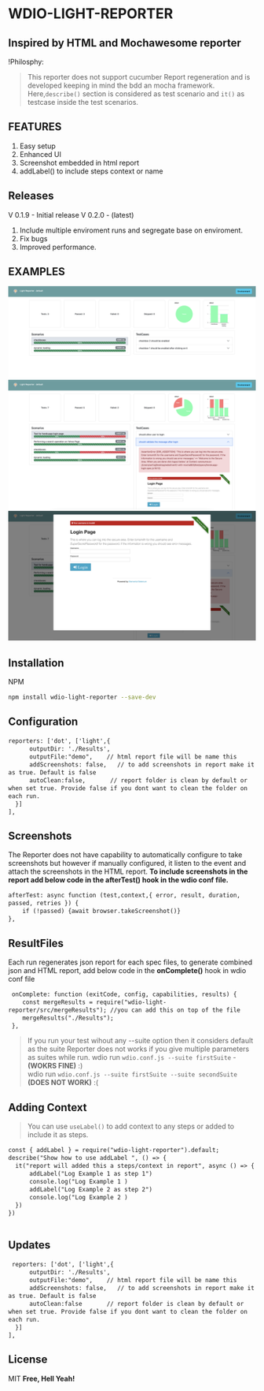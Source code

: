 # WDIO-LIGHT-REPORTER

## Inspired by HTML and Mochawesome reporter

!Philosphy:

> This reporter does not support cucumber Report regeneration and is developed keeping in mind the bdd an mocha framework.
> Here,`describe()` section is considered as test scenario and `it()` as testcase inside the test scenarios.

## FEATURES

1. Easy setup
2. Enhanced UI
3. Screenshot embedded in html report
4. addLabel() to include steps context or name


## Releases
V 0.1.9 - Initial release
V 0.2.0 - (latest)
  1. Include multiple enviroment runs and segregate base on enviroment.
  2. Fix bugs
  3. Improved performance.


## EXAMPLES

![Example](./ReadME/example_1.png)
![Example](./ReadME/example_2.png)
![Example](./ReadME/example_3.png)

## Installation

NPM

```sh
npm install wdio-light-reporter --save-dev
```

## Configuration

```
reporters: ['dot', ['light',{
      outputDir: './Results',
      outputFile:"demo",    // html report file will be name this 
      addScreenshots: false,   // to add screenshots in report make it as true. Default is false
      autoClean:false,       // report folder is clean by default or when set true. Provide false if you dont want to clean the folder on each run.
  }]
],
```

## Screenshots

The Reporter does not have capability to automatically configure to take screenshots but however if manually configured, it listen to the event and attach the screenshots in the HTML report.
**To include screenshots in the report add below code in the afterTest() hook in the wdio conf file.**

```
afterTest: async function (test,context,{ error, result, duration, passed, retries }) {
    if (!passed) {await browser.takeScreenshot()}
},
```

## ResultFiles

Each run regenerates json report for each spec files, to generate combined json and HTML report, add below code in the **onComplete()** hook in wdio conf file

```
 onComplete: function (exitCode, config, capabilities, results) {
    const mergeResults = require("wdio-light-reporter/src/mergeResults"); //you can add this on top of the file
    mergeResults("./Results");
 },
```

> If you run your test wihout any --suite option then it considers default as the suite
> Reporter does not works if you give multiple parameters as suites while run.
> wdio run `wdio.conf.js --suite firstSuite` - **(WOKRS FINE)** :)  
>  wdio run `wdio.conf.js --suite firstSuite --suite secondSuite` **(DOES NOT WORK)** :(

## Adding Context

> You can use `useLabel()` to add context to any steps or added to include it as steps.

```
const { addLabel } = require("wdio-light-reporter").default;
describe("Show how to use addLabel ", () => {
  it("report will added this a steps/context in report", async () => {
      addLabel("Log Example 1 as step 1")
      console.log("Log Example 1 )
      addLabel("Log Example 2 as step 2")
      console.log("Log Example 2 )
  })
})


```
## Updates
```
 reporters: ['dot', ['light',{
      outputDir: './Results',
      outputFile:"demo",    // html report file will be name this 
      addScreenshots: false,   // to add screenshots in report make it as true. Default is false
      autoClean:false       // report folder is clean by default or when set true. Provide false if you dont want to clean the folder on each run.
  }]
],
```
## License

MIT
**Free, Hell Yeah!**
